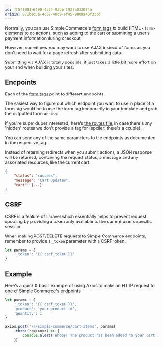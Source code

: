 ```yaml
---
id: ff5ff001-6490-4c64-93db-f927a033074a
origin: 871bec5a-4c52-48c9-9f45-9800a40f33cd
---
```

Normally, you can use Simple Commerce's [form tags](https://sc-docs.doublethree.digital/v2.2/tags#form-tags) to build HTML `<form>` elements to do actions, such as adding to the cart or submitting a user's payment information during checkout.

However, sometimes you may want to use AJAX instead of forms as you don't need to wait for a page refresh after submitting data.

Submitting via AJAX is totally possible, it just takes a little bit more effort on your end when building your sites.

## Endpoints

Each of the [form tags](https://sc-docs.doublethree.digital/v2.2/tags#form-tags) point to different endpoints. 

The easiest way to figure out which endpoint you want to use in place of a form tag would be to use the form tag temporarily in your template and grab the outputted form `action`.

If you're super duper interested, here's [the routes file](https://github.com/doublethreedigital/simple-commerce/blob/master/routes/actions.php), in case there's any 'hidden' routes we don't provide a tag for (spoiler: there's a couple).

You can send any of the same parameters to the endpoints as documented in the respective tag.

Instead of returning redirects when you submit actions, a JSON response will be returned, containing the request status, a message and any assosiated resources, like the current cart.

```json
{
 	"status": "success",
  	"message": "Cart Updated",
  	"cart": {...}
}
```

## CSRF

CSRF is a feature of Laravel which essentially helps to prevent request spoofing by providing a token only available to the current user's specific session.

When making POST/DELETE requests to Simple Commerce endpoints, remember to provide a `_token` parameter with a CSRF token.

```js
let params = {
	'_token': '{{ csrf_token }}'
}
```

## Example

Here's a quick & basic example of using Axios to make an HTTP request to one of Simple Commerce's endpoints.

```js
let params = {
	'_token': '{{ csrf_token }}',
  	'product': 'your-product-id',
  	'quantity': 1
}

axios.post('/!/simple-commerce/cart-items', params)
	.then((response) => {
		console.alert('Whoop! The product has been added to your cart')
	})
```